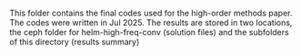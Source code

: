 This folder contains the final codes used for the high-order
methods paper. The codes were written in Jul 2025. The results
are stored in two locations, the ceph folder for helm-high-freq-conv
(solution files) and the subfolders of this directory (results summary)
